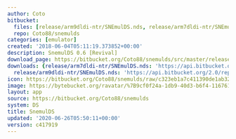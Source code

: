 ```yaml
---
author: Coto
bitbucket:
  files: [release/arm9dldi-ntr/SNEmulDS.nds, release/arm7dldi-ntr/SNEmulDS.nds]
  repo: Coto88/snemulds
categories: [emulator]
created: '2018-06-04T05:11:19.373852+00:00'
description: SnemulDS 0.6 [Revival]
download_page: https://bitbucket.org/Coto88/snemulds/src/master/release/arm9dldi-ntr/SNEmulDS.nds
downloads: {release/arm7dldi-ntr/SNEmulDS.nds: 'https://api.bitbucket.org/2.0/repositories/Coto88/snemulds/src/c4179193efc10edde13702aafa729d048672740b/release/arm7dldi-ntr/SNEmulDS.nds',
  release/arm9dldi-ntr/SNEmulDS.nds: 'https://api.bitbucket.org/2.0/repositories/Coto88/snemulds/src/c4179193efc10edde13702aafa729d048672740b/release/arm9dldi-ntr/SNEmulDS.nds'}
icon: https://bitbucket.org/Coto88/snemulds/raw/c323eb1a7c411390de1ab32daa3640c17dbfa4ff/icon.bmp
image: https://bytebucket.org/ravatar/%7B9cf0f24a-1db9-40d3-b6f4-116761b7fe0b%7D?ts=default
layout: app
source: https://bitbucket.org/Coto88/snemulds
system: DS
title: SnemulDS
updated: '2020-06-26T05:50:11+00:00'
version: c417919
---
```

